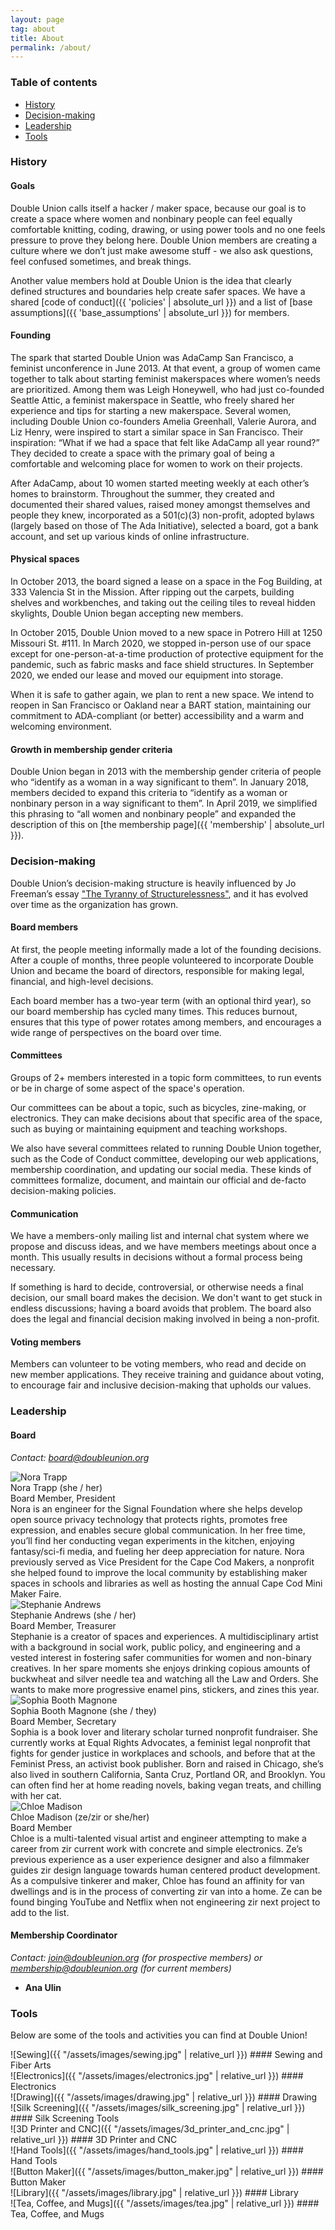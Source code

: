 ```yaml
---
layout: page
tag: about
title: About
permalink: /about/
---
```


### Table of contents

* [History](#history)
* [Decision-making](#decision-making)
* [Leadership](#leadership)
* [Tools](#tools)

### History

#### Goals

Double Union calls itself a hacker / maker space, because our goal is to create a space where women and nonbinary people can feel equally comfortable knitting, coding, drawing, or using power tools and no one feels pressure to prove they belong here. Double Union members are creating a culture where we don’t just make awesome stuff - we also ask questions, feel confused sometimes, and break things.

Another value members hold at Double Union is the idea that clearly defined structures and boundaries help create safer spaces. We have a shared  [code of conduct]({{ 'policies' | absolute_url }}) and a list of [base assumptions]({{ 'base_assumptions' | absolute_url }}) for members.

#### Founding

The spark that started Double Union was AdaCamp San Francisco, a feminist unconference in June 2013. At that event, a group of women came together to talk about starting feminist makerspaces where women’s needs are prioritized. Among them was Leigh Honeywell, who had just co-founded Seattle Attic, a feminist makerspace in Seattle, who freely shared her experience and tips for starting a new makerspace. Several women, including Double Union co-founders Amelia Greenhall, Valerie Aurora, and Liz Henry, were inspired to start a similar space in San Francisco. Their inspiration: “What if we had a space that felt like AdaCamp all year round?” They decided to create a space with the primary goal of being a comfortable and welcoming place for women to work on their projects.

After AdaCamp, about 10 women started meeting weekly at each other’s homes to brainstorm. Throughout the summer, they created and documented their shared values, raised money amongst themselves and people they knew, incorporated as a 501(c)(3) non-profit, adopted bylaws (largely based on those of The Ada Initiative), selected a board, got a bank account, and set up various kinds of online infrastructure.

#### Physical spaces

In October 2013, the board signed a lease on a space in the Fog Building, at 333 Valencia St in the Mission. After ripping out the carpets, building shelves and workbenches, and taking out the ceiling tiles to reveal hidden skylights, Double Union began accepting new members.

In October 2015, Double Union moved to a new space in Potrero Hill at 1250 Missouri St. #111. In March 2020, we stopped in-person use of our space except for one-person-at-a-time production of protective equipment for the pandemic, such as fabric masks and face shield structures. In September 2020, we ended our lease and moved our equipment into storage.

When it is safe to gather again, we plan to rent a new space. We intend to reopen in San Francisco or Oakland near a BART station, maintaining our commitment to ADA-compliant (or better) accessibility and a warm and welcoming environment.

#### Growth in membership gender criteria

Double Union began in 2013 with the membership gender criteria of people who “identify as a woman in a way significant to them”. In January 2018, members decided to expand this criteria to “identify as a woman or nonbinary person in a way significant to them”. In April 2019, we simplified this phrasing to “all women and nonbinary people” and expanded the description of this on [the membership page]({{ 'membership' | absolute_url }}).

### Decision-making

Double Union’s decision-making structure is heavily influenced by Jo Freeman’s essay ["The Tyranny of Structurelessness"](https://www.jofreeman.com/joreen/tyranny.htm), and it has evolved over time as the organization has grown.

#### Board members

At first, the people meeting informally made a lot of the founding decisions. After a couple of months, three people volunteered to incorporate Double Union and became the board of directors, responsible for making legal, financial, and high-level decisions.

Each board member has a two-year term (with an optional third year), so our board membership has cycled many times. This reduces burnout, ensures that this type of power rotates among members, and encourages a wide range of perspectives on the board over time.

#### Committees

Groups of 2+ members interested in a topic form committees, to run events or be in charge of some aspect of the space's operation.

Our committees can be about a topic, such as bicycles, zine-making, or electronics. They can make decisions about that specific area of the space, such as buying or maintaining equipment and teaching workshops.

We also have several committees related to running Double Union together, such as the Code of Conduct committee, developing our web applications, membership coordination, and updating our social media. These kinds of committees formalize, document, and maintain our official and de-facto decision-making policies.

#### Communication

We have a members-only mailing list and internal chat system where we propose and discuss ideas, and we have members meetings about once a month. This usually results in decisions without a formal process being necessary. 

If something is hard to decide, controversial, or otherwise needs a final decision, our small board makes the decision. We don't want to get stuck in endless discussions; having a board avoids that problem. The board also does the legal and financial decision making involved in being a non-profit.

#### Voting members

Members can volunteer to be voting members, who read and decide on new member applications. They receive training and guidance about voting, to encourage fair and inclusive decision-making that upholds our values.

### Leadership

#### Board

*Contact: board@doubleunion.org*

<div class='leader'>
  <img
    src='{{ "/assets/images/board/nora-trapp.jpg" | relative_url }}'
    alt='Nora Trapp'
  />
  <div class='details'>
    <div class='name'>Nora Trapp <span class='pronouns'>(she / her)</span></div>
    <div class='title'>Board Member, President</div>
    <div class='bio'>
      Nora is an engineer for the Signal Foundation where she helps develop open source privacy technology that protects rights, promotes free expression, and enables secure global communication. In her free time, you’ll find her conducting vegan experiments in the kitchen, enjoying fantasy/sci-fi media, and fueling her deep appreciation for nature. Nora previously served as Vice President for the Cape Cod Makers, a nonprofit she helped found to improve the local community by establishing maker spaces in schools and libraries as well as hosting the annual Cape Cod Mini Maker Faire.
    </div>
  </div>
</div>

<div class='leader'>
  <img
    src='{{ "/assets/images/board/stephanie-andrews.jpg" | relative_url }}'
    alt='Stephanie Andrews'
  />
  <div class='details'>
    <div class='name'>Stephanie Andrews <span class='pronouns'>(she / her)</span></div>
    <div class='title'>Board Member, Treasurer</div>
    <div class='bio'>
      Stephanie is a creator of spaces and experiences. A multidisciplinary artist with a background in social work, public policy, and engineering and a vested interest in fostering safer communities for women and non-binary creatives. In her spare moments she enjoys drinking copious amounts of buckwheat and silver needle tea and watching all the Law and Orders. She wants to make more progressive enamel pins, stickers, and zines this year.
    </div>
  </div>
</div>

<div class='leader'>
  <img
    src='{{ "/assets/images/board/sophia-booth-magnone.jpg" | relative_url }}'
    alt='Sophia Booth Magnone'
  />
  <div class='details'>
    <div class='name'>Sophia Booth Magnone <span class='pronouns'>(she / they)</span></div>
    <div class='title'>Board Member, Secretary</div>
    <div class='bio'>
      Sophia is a book lover and literary scholar turned nonprofit fundraiser. She currently works at Equal Rights Advocates, a feminist legal nonprofit that fights for gender justice in workplaces and schools, and before that at the Feminist Press, an activist book publisher. Born and raised in Chicago, she’s also lived in southern California, Santa Cruz, Portland OR, and Brooklyn. You can often find her at home reading novels, baking vegan treats, and chilling with her cat.
    </div>
  </div>
</div>

<div class='leader'>
  <img
    src='{{ "/assets/images/board/chloe-madison.jpg" | relative_url }}'
    alt='Chloe Madison'
  />
  <div class='details'>
    <div class='name'>Chloe Madison <span class='pronouns'>(ze/zir or she/her)</span></div>
    <div class='title'>Board Member</div>
    <div class='bio'>
      Chloe is a multi-talented visual artist and engineer attempting to make a career from zir current work with concrete and simple electronics. Ze’s previous experience as a user experience designer and also a filmmaker guides zir design language towards human centered product development. As a compulsive tinkerer and maker, Chloe has found an affinity for van dwellings and is in the process of converting zir van into a home. Ze can be found binging YouTube and Netflix when not engineering zir next project to add to the list.
    </div>
  </div>
</div>

#### Membership Coordinator

*Contact: join@doubleunion.org (for prospective members) or membership@doubleunion.org (for current members)*

* **Ana Ulin**

### Tools

Below are some of the tools and activities you can find at Double Union!

<div class='tools' markdown='1'>
  <div class='tool' markdown='1'>
![Sewing]({{ "/assets/images/sewing.jpg" | relative_url }})
#### Sewing and Fiber Arts
  </div>

  <div class='tool' markdown='1'>
![Electronics]({{ "/assets/images/electronics.jpg" | relative_url }})
#### Electronics
  </div>

  <div class='tool' markdown='1'>
![Drawing]({{ "/assets/images/drawing.jpg" | relative_url }})
#### Drawing
  </div>

  <div class='tool' markdown='1'>
![Silk Screening]({{ "/assets/images/silk_screening.jpg" | relative_url }})
#### Silk Screening Tools
  </div>

  <div class='tool' markdown='1'>
![3D Printer and CNC]({{ "/assets/images/3d_printer_and_cnc.jpg" | relative_url }})
#### 3D Printer and CNC
  </div>

  <div class='tool' markdown='1'>
![Hand Tools]({{ "/assets/images/hand_tools.jpg" | relative_url }})
#### Hand Tools
  </div>

  <div class='tool' markdown='1'>
![Button Maker]({{ "/assets/images/button_maker.jpg" | relative_url }})
#### Button Maker
  </div>

  <div class='tool' markdown='1'>
![Library]({{ "/assets/images/library.jpg" | relative_url }})
#### Library
  </div>

  <div class='tool' markdown='1'>
![Tea, Coffee, and Mugs]({{ "/assets/images/tea.jpg" | relative_url }})
#### Tea, Coffee, and Mugs
  </div>

</div>
